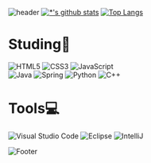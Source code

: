 
![header](https://capsule-render.vercel.app/api?type=waving&color=auto&height=200&section=header&text=Introduce%20me&fontAlign=50&fontAlignY=70&fontSize=90&fontColor=444444)
[![*'s github stats](https://github-readme-stats.vercel.app/api?username=gayoung12345)](https://github.com/gayoung12345)
[![Top Langs](https://github-readme-stats.vercel.app/api/top-langs/?username=gayoung12345)](https://github.com/gayoung12345/github-readme-stats)


# Studing📖
![HTML5](https://img.shields.io/badge/html5-%23E34F26.svg?style=for-the-badge&logo=html5&logoColor=white)
![CSS3](https://img.shields.io/badge/css3-%231572B6.svg?style=for-the-badge&logo=css3&logoColor=white)
![JavaScript](https://img.shields.io/badge/javascript-%23323330.svg?style=for-the-badge&logo=javascript&logoColor=%23F7DF1E)
<br>
![Java](https://img.shields.io/badge/java-%23ED8B00.svg?style=for-the-badge&logo=java&logoColor=white)
![Spring](https://img.shields.io/badge/Spring-6DB33F?style=for-the-badge&logo=Spring&logoColor=white)
![Python](https://img.shields.io/badge/python-3670A0?style=for-the-badge&logo=python&logoColor=ffdd54)
![C++](https://img.shields.io/badge/c++-%2300599C.svg?style=for-the-badge&logo=c%2B%2B&logoColor=white)

# Tools💻
![Visual Studio Code](https://img.shields.io/badge/Visual%20Studio%20Code-0078d7.svg?style=for-the-badge&logo=visual-studio-code&logoColor=white)
![Eclipse](https://img.shields.io/badge/Eclipse-FE7A16.svg?style=for-the-badge&logo=Eclipse&logoColor=white)
![IntelliJ](https://img.shields.io/badge/intellij-000000?style=for-the-badge&logo=intellij&logoColor=white")

![Footer](https://capsule-render.vercel.app/api?type=waving&color=auto&height=200&section=footer)
